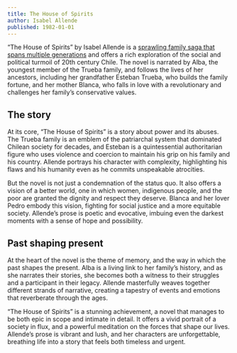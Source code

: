 ```yaml
---
title: The House of Spirits
author: Isabel Allende
published: 1982-01-01
---
```


“The House of Spirits” by Isabel Allende is a [sprawling family saga that spans multiple generations](https://bibliophile.mystagingwebsite.com/about/) and offers a rich exploration of the social and political turmoil of 20th century Chile. The novel is narrated by Alba, the youngest member of the Trueba family, and follows the lives of her ancestors, including her grandfather Esteban Trueba, who builds the family fortune, and her mother Blanca, who falls in love with a revolutionary and challenges her family’s conservative values.

## The story

At its core, “The House of Spirits” is a story about power and its abuses. The Trueba family is an emblem of the patriarchal system that dominated Chilean society for decades, and Esteban is a quintessential authoritarian figure who uses violence and coercion to maintain his grip on his family and his country. Allende portrays his character with complexity, highlighting his flaws and his humanity even as he commits unspeakable atrocities.

But the novel is not just a condemnation of the status quo. It also offers a vision of a better world, one in which women, indigenous people, and the poor are granted the dignity and respect they deserve. Blanca and her lover Pedro embody this vision, fighting for social justice and a more equitable society. Allende’s prose is poetic and evocative, imbuing even the darkest moments with a sense of hope and possibility.

## Past shaping present

At the heart of the novel is the theme of memory, and the way in which the past shapes the present. Alba is a living link to her family’s history, and as she narrates their stories, she becomes both a witness to their struggles and a participant in their legacy. Allende masterfully weaves together different strands of narrative, creating a tapestry of events and emotions that reverberate through the ages.

“The House of Spirits” is a stunning achievement, a novel that manages to be both epic in scope and intimate in detail. It offers a vivid portrait of a society in flux, and a powerful meditation on the forces that shape our lives. Allende’s prose is vibrant and lush, and her characters are unforgettable, breathing life into a story that feels both timeless and urgent.
